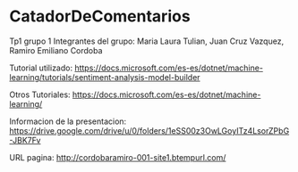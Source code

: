 # CatadorDeComentarios
Tp1 grupo 1
Integrantes del grupo: Maria Laura Tulian, Juan Cruz Vazquez, Ramiro Emiliano Cordoba

Tutorial utilizado: https://docs.microsoft.com/es-es/dotnet/machine-learning/tutorials/sentiment-analysis-model-builder

Otros Tutoriales: https://docs.microsoft.com/es-es/dotnet/machine-learning/

Informacion de la presentacion: https://drive.google.com/drive/u/0/folders/1eSS00z3OwLGoyITz4LsorZPbG-JBK7Fv

URL pagina: http://cordobaramiro-001-site1.btempurl.com/

